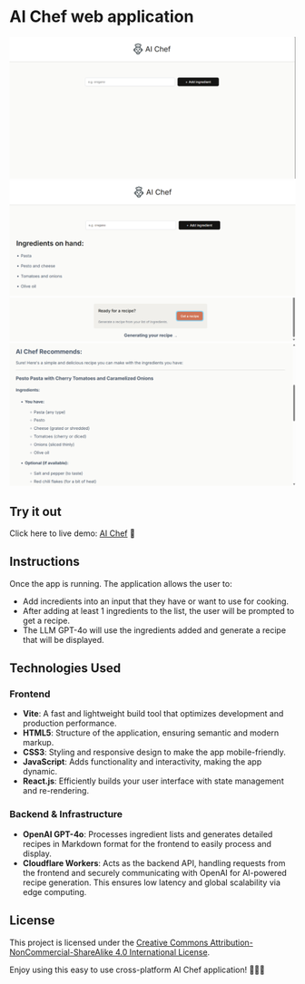 # AI Chef web application
![AI Chef Screenshot](src/site-screenshot-demo/Screenshot-ai-chef-app-1.png)
![AI Chef Screenshot](src/site-screenshot-demo/Screenshot-ai-chef-app-2.png)
![AI Chef Screenshot](src/site-screenshot-demo/Screenshot-ai-chef-app-3.png)
![AI Chef Screenshot](src/site-screenshot-demo/Screenshot-ai-chef-app-4.png)

## Try it out 

Click here to live demo: [AI Chef](https://cdmain.github.io/ai-chef/) 🚀

## Instructions

Once the app is running. The application allows the user to:

- Add incredients into an input that they have or want to use for cooking.
- After adding at least 1 ingredients to the list, the user will be prompted to get a recipe.
- The LLM GPT-4o will use the ingredients added and generate a recipe that will be displayed.

## Technologies Used
### Frontend
- **Vite**: A fast and lightweight build tool that optimizes development and production performance.
- **HTML5**: Structure of the application, ensuring semantic and modern markup.
- **CSS3**: Styling and responsive design to make the app mobile-friendly.
- **JavaScript**: Adds functionality and interactivity, making the app dynamic.
- **React.js**: Efficiently builds your user interface with state management and re-rendering.
### Backend & Infrastructure
- **OpenAI GPT-4o**: Processes ingredient lists and generates detailed recipes in Markdown format for the frontend to easily process and display.
- **Cloudflare Workers**: Acts as the backend API, handling requests from the frontend and securely communicating with OpenAI for AI-powered recipe generation. This ensures low latency and global scalability via edge computing.

## License
This project is licensed under the [Creative Commons Attribution-NonCommercial-ShareAlike 4.0 International License](https://creativecommons.org/licenses/by-nc-sa/4.0/).

Enjoy using this easy to use cross-platform AI Chef application! 🤖🧑‍🍳
